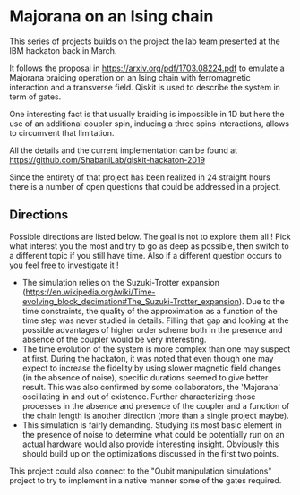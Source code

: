 Majorana on an Ising chain
==========================

This series of projects builds on the project the lab team presented at the IBM
hackaton back in March.

It follows the proposal in https://arxiv.org/pdf/1703.08224.pdf to
emulate a Majorana braiding operation on an Ising chain with ferromagnetic
interaction and a transverse field. Qiskit is used to describe the system in
term of gates.

One interesting fact is that usually braiding is impossible in 1D but here the
use of an additional coupler spin, inducing a three spins interactions, allows
to circumvent that limitation.

All the details and the current implementation can be found at
https://github.com/ShabaniLab/qiskit-hackaton-2019

Since the entirety of that project has been realized in 24 straight hours there
is a number of open questions that could be addressed in a project.

## Directions

Possible directions are listed below. The goal is not to explore them all !
Pick what interest you the most and try to go as deep as possible, then switch
to a different topic if you still have time. Also if a different question
occurs to you feel free to investigate it !

- The simulation relies on the Suzuki-Trotter expansion (https://en.wikipedia.org/wiki/Time-evolving_block_decimation#The_Suzuki-Trotter_expansion).
  Due to the time constraints, the quality of the approximation as a function
  of the time step was never studied in details. Filling that gap and looking
  at the possible advantages of higher order scheme both in the presence and
  absence of the coupler would be very interesting.
- The time evolution of the system is more complex than one may suspect at
  first. During the hackaton, it was noted that even though one may expect to
  increase the fidelity by using slower magnetic field changes (in the absence
  of noise), specific durations seemed to give better result. This was also
  confirmed by some collaborators, the 'Majorana' oscillating in and
  out of existence. Further characterizing those processes in the absence and
  presence of the coupler and a function of the chain length is another
  direction (more than a single project maybe).
- This simulation is fairly demanding. Studying its most basic element in
  the presence of noise to determine what could be potentially run on an
  actual hardware would also provide interesting insight. Obviously this
  should build up on the optimizations discussed in the first two points.

This project could also connect to the "Qubit manipulation simulations" project
to try to implement in a native manner some of the gates required.
